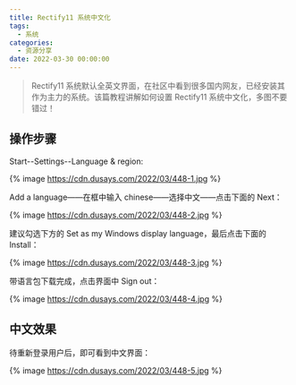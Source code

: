 ```yaml
---
title: Rectify11 系统中文化
tags:
  - 系统
categories:
  - 资源分享
date: 2022-03-30 00:00:00
---
```


> Rectify11 系统默认全英文界面，在社区中看到很多国内网友，已经安装其作为主力的系统。该篇教程讲解如何设置 Rectify11 系统中文化，多图不要错过！

<!-- more -->

## 操作步骤

Start--Settings--Language & region:

{% image https://cdn.dusays.com/2022/03/448-1.jpg %}

Add a language——在框中输入 chinese——选择中文——点击下面的 Next：

{% image https://cdn.dusays.com/2022/03/448-2.jpg %}

建议勾选下方的 Set as my Windows display language，最后点击下面的 Install：

{% image https://cdn.dusays.com/2022/03/448-3.jpg %}

带语言包下载完成，点击界面中 Sign out：

{% image https://cdn.dusays.com/2022/03/448-4.jpg %}

## 中文效果

待重新登录用户后，即可看到中文界面：

{% image https://cdn.dusays.com/2022/03/448-5.jpg %}
